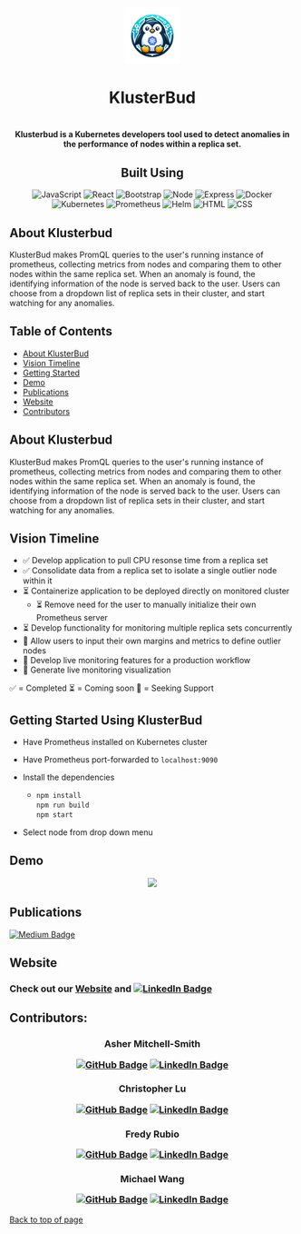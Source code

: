 <p align='center'>
    <img src='./client/images/Logo.png' alt='klusterbudlogo' width='100px' height='100px'>
</p>
<h1 text align ='center'>KlusterBud<h1>

<h4 text align ='center'> Klusterbud is a Kubernetes developers tool used to detect anomalies in the performance of nodes within a replica set.</h4>

<div align='center'>

## Built Using

![JavaScript](https://img.shields.io/badge/-javascript-F7DF1E?style=for-the-badge&logo=javascript&logoColor=white)
![React](https://img.shields.io/badge/React-20232A?style=for-the-badge&logo=react&logoColor=61DAFB)
![Bootstrap](https://img.shields.io/badge/Bootstrap-563D7C?style=for-the-badge&logo=bootstrap&logoColor=white)
![Node](https://img.shields.io/badge/-node-339933?style=for-the-badge&logo=node.js&logoColor=white)
![Express](https://img.shields.io/badge/-Express-000000?style=for-the-badge&logo=express&logoColor=white)
![Docker](https://img.shields.io/badge/Docker-2CA5E0?style=for-the-badge&logo=docker&logoColor=white)
![Kubernetes](https://img.shields.io/badge/kubernetes-326ce5.svg?&style=for-the-badge&logo=kubernetes&logoColor=white)
![Prometheus](https://img.shields.io/badge/Prometheus-000000?style=for-the-badge&logo=prometheus&labelColor=000000)
![Helm](https://img.shields.io/badge/Helm-0F1689?style=for-the-badge&logo=Helm&labelColor=0F1689)
![HTML](https://img.shields.io/badge/HTML5-E34F26?style=for-the-badge&logo=html5&logoColor=white)
![CSS](https://img.shields.io/badge/CSS3-1572B6?style=for-the-badge&logo=css3&logoColor=white)

</div>

## About Klusterbud

KlusterBud makes PromQL queries to the user's running instance of prometheus, collecting metrics from nodes and comparing them to other nodes within the same replica set. When an anomaly is found, the identifying information of the node is served back to the user.
Users can choose from a dropdown list of replica sets in their cluster, and start watching for any anomalies.


## Table of Contents

- [About KlusterBud](#about-klusterbud)
- [Vision Timeline](#vision-timeline)
- [Getting Started](#getting-started-using-klusterbud)
- [Demo](#demo)
- [Publications](#publications)
- [Website](#website)
- [Contributors](#contributors)

## About Klusterbud

KlusterBud makes PromQL queries to the user's running instance of prometheus, collecting metrics from nodes and comparing them to other nodes within the same replica set. When an anomaly is found, the identifying information of the node is served back to the user. Users can choose from a dropdown list of replica sets in their cluster, and start watching for any anomalies.

## Vision Timeline

- ✅ Develop application to pull CPU resonse time from a replica set
- ✅ Consolidate data from a replica set to isolate a single outlier node within it
- ⏳ Containerize application to be deployed directly on monitored cluster
  - ⏳ Remove need for the user to manually initialize their own Prometheus server
- ⏳ Develop functionality for monitoring multiple replica sets concurrently
- 🤝 Allow users to input their own margins and metrics to define outlier nodes
- 🤝 Develop live monitoring features for a production workflow
- 🤝 Generate live monitoring visualization

✅ = Completed
⏳ = Coming soon
🤝 = Seeking Support

## Getting Started Using KlusterBud

- Have Prometheus installed on Kubernetes cluster
- Have Prometheus port-forwarded to `localhost:9090`
- Install the dependencies

  - ```js
    npm install
    npm run build
    npm start
    ```

- Select node from drop down menu

## Demo

<p align='center'>
<img src='./client/images/KlusterGif-Animated Image (Large).gif'>
<p>

## Publications

[![Medium Badge](https://img.shields.io/badge/Medium-12100E?style=for-the-badge&logo=medium&logoColor=white)]()

## Website

### Check out our [Website]() and [![LinkedIn Badge](https://img.shields.io/badge/LinkedIn-0077B5?style=for-the-badge&logo=linkedin&logoColor=white)](https://www.linkedin.com/company/klusterbud)

## Contributors:

### <p text align ='center'>Asher Mitchell-Smith</p> <p text align ='center'>[![GitHub Badge](https://img.shields.io/badge/GitHub-100000?style=for-the-badge&logo=github&logoColor=white)](https://github.com/The-Onion-Man) [![LinkedIn Badge](https://img.shields.io/badge/LinkedIn-0077B5?style=for-the-badge&logo=linkedin&logoColor=white)](https://www.linkedin.com/in/asher-mitchell-smith-507683154/)</p>

### <p text align ='center'>Christopher Lu</p> <p text align ='center'>[![GitHub Badge](https://img.shields.io/badge/GitHub-100000?style=for-the-badge&logo=github&logoColor=white)](https://github.com/christopher-lu) [![LinkedIn Badge](https://img.shields.io/badge/LinkedIn-0077B5?style=for-the-badge&logo=linkedin&logoColor=white)](https://www.linkedin.com/in/christopher-lu19/)</p>

### <p text align ='center'>Fredy Rubio</p> <p text align ='center'>[![GitHub Badge](https://img.shields.io/badge/GitHub-100000?style=for-the-badge&logo=github&logoColor=white)](https://github.com/FredyRubio) [![LinkedIn Badge](https://img.shields.io/badge/LinkedIn-0077B5?style=for-the-badge&logo=linkedin&logoColor=white)](https://www.linkedin.com/in/fredy-rubio/)</p>

### <p text align ='center'>Michael Wang</p> <p text align ='center'>[![GitHub Badge](https://img.shields.io/badge/GitHub-100000?style=for-the-badge&logo=github&logoColor=white)](https://github.com/mwang934) [![LinkedIn Badge](https://img.shields.io/badge/LinkedIn-0077B5?style=for-the-badge&logo=linkedin&logoColor=white)]()</p>

[Back to top of page](#klusterbud)
